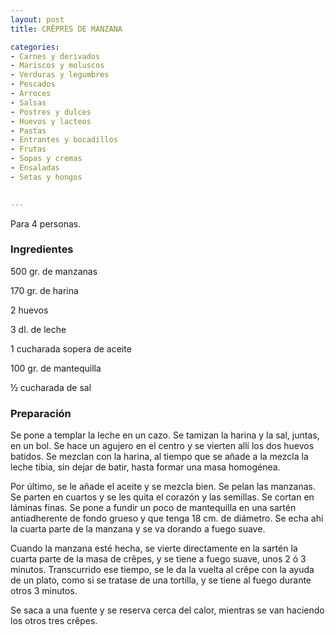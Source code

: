 ```yaml
---
layout: post
title: CRÊPRES DE MANZANA

categories:
- Carnes y derivados
- Mariscos y moluscos
- Verduras y legumbres
- Pescados
- Arroces
- Salsas
- Postres y dulces
- Huevos y lacteos
- Pastas
- Entrantes y bocadillos
- Frutas
- Sopas y cremas
- Ensaladas
- Setas y hongos
 

---
```


Para 4 personas.

<h3>Ingredientes</h3>

500 gr. de manzanas

170 gr. de harina

2 huevos

3 dl. de leche

1 cucharada sopera de aceite

100 gr. de mantequilla

&frac12; cucharada de sal

<h3>Preparación</h3>

Se pone a templar la leche en un cazo. Se tamizan la harina y la sal, juntas, en un bol. Se hace un agujero en el centro y se vierten allí los dos huevos batidos. Se mezclan con la harina, al tiempo que se añade a la mezcla la leche tibia, sin dejar de batir, hasta formar una masa homogénea.

Por último, se le añade el aceite y se mezcla bien. Se pelan las manzanas. Se parten en cuartos y se les quita el corazón y las semillas. Se cortan en láminas finas. Se pone a fundir un poco de mantequilla en una sartén antiadherente de fondo grueso y que tenga 18 cm. de diámetro. Se echa ahí la cuarta parte de la manzana y se va dorando a fuego suave.

Cuando la manzana esté hecha, se vierte directamente en la sartén la cuarta parte de la masa de cr&ecirc;pes, y se tiene a fuego suave, unos 2 ó 3 minutos. Transcurrido ese tiempo, se le da la vuelta al cr&ecirc;pe con la ayuda de un plato, como si se tratase de una tortilla, y se tiene al fuego durante otros 3 minutos.

Se saca a una fuente y se reserva cerca del calor, mientras se van haciendo los otros tres cr&ecirc;pes.

